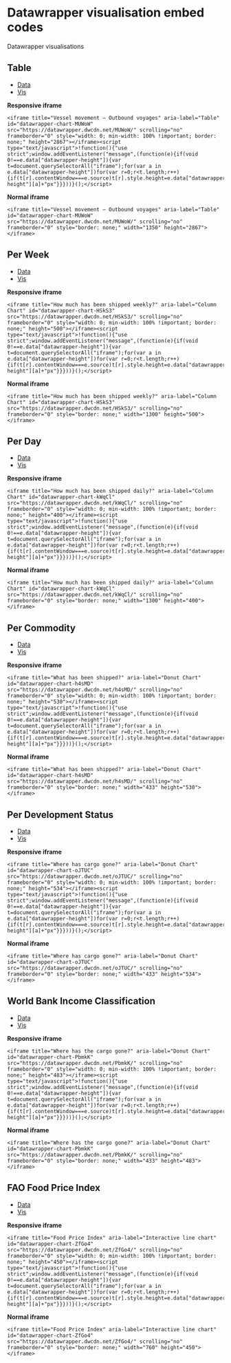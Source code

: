 # Datawrapper visualisation embed codes

Datawrapper visualisations

## Table

* [Data](https://docs.google.com/spreadsheets/d/e/2PACX-1vR83uOYV3GLbZzh877Tq-sH38LxewXlDikB9Q7BSBIhCdZOow1dmlmA8uDrp3uu6y1RCTDvPr8KL35E/pub?output=csv&gid=214450323)
* [Vis](https://datawrapper.dwcdn.net/MUWoW/)

**Responsive iframe**
```
<iframe title="Vessel movement – Outbound voyages" aria-label="Table" id="datawrapper-chart-MUWoW" src="https://datawrapper.dwcdn.net/MUWoW/" scrolling="no" frameborder="0" style="width: 0; min-width: 100% !important; border: none;" height="2867"></iframe><script type="text/javascript">!function(){"use strict";window.addEventListener("message",(function(e){if(void 0!==e.data["datawrapper-height"]){var t=document.querySelectorAll("iframe");for(var a in e.data["datawrapper-height"])for(var r=0;r<t.length;r++){if(t[r].contentWindow===e.source)t[r].style.height=e.data["datawrapper-height"][a]+"px"}}}))}();</script>
```

**Normal iframe**
```
<iframe title="Vessel movement – Outbound voyages" aria-label="Table" id="datawrapper-chart-MUWoW" src="https://datawrapper.dwcdn.net/MUWoW/" scrolling="no" frameborder="0" style="border: none;" width="1350" height="2867"></iframe>
```

## Per Week

* [Data](https://docs.google.com/spreadsheets/d/e/2PACX-1vR83uOYV3GLbZzh877Tq-sH38LxewXlDikB9Q7BSBIhCdZOow1dmlmA8uDrp3uu6y1RCTDvPr8KL35E/pub?output=csv&gid=1783277736)
* [Vis](https://datawrapper.dwcdn.net/HSkS3/)

**Responsive iframe**
```
<iframe title="How much has been shipped weekly?" aria-label="Column Chart" id="datawrapper-chart-HSkS3" src="https://datawrapper.dwcdn.net/HSkS3/" scrolling="no" frameborder="0" style="width: 0; min-width: 100% !important; border: none;" height="500"></iframe><script type="text/javascript">!function(){"use strict";window.addEventListener("message",(function(e){if(void 0!==e.data["datawrapper-height"]){var t=document.querySelectorAll("iframe");for(var a in e.data["datawrapper-height"])for(var r=0;r<t.length;r++){if(t[r].contentWindow===e.source)t[r].style.height=e.data["datawrapper-height"][a]+"px"}}}))}();</script>
```

**Normal iframe**
```
<iframe title="How much has been shipped weekly?" aria-label="Column Chart" id="datawrapper-chart-HSkS3" src="https://datawrapper.dwcdn.net/HSkS3/" scrolling="no" frameborder="0" style="border: none;" width="1300" height="500"></iframe>
```

## Per Day

* [Data](https://docs.google.com/spreadsheets/d/e/2PACX-1vR83uOYV3GLbZzh877Tq-sH38LxewXlDikB9Q7BSBIhCdZOow1dmlmA8uDrp3uu6y1RCTDvPr8KL35E/pub?output=csv&gid=1559247793)
* [Vis](https://datawrapper.dwcdn.net/kWqCl/)

**Responsive iframe**
```
<iframe title="How much has been shipped daily?" aria-label="Column Chart" id="datawrapper-chart-kWqCl" src="https://datawrapper.dwcdn.net/kWqCl/" scrolling="no" frameborder="0" style="width: 0; min-width: 100% !important; border: none;" height="400"></iframe><script type="text/javascript">!function(){"use strict";window.addEventListener("message",(function(e){if(void 0!==e.data["datawrapper-height"]){var t=document.querySelectorAll("iframe");for(var a in e.data["datawrapper-height"])for(var r=0;r<t.length;r++){if(t[r].contentWindow===e.source)t[r].style.height=e.data["datawrapper-height"][a]+"px"}}}))}();</script>
```

**Normal iframe**
```
<iframe title="How much has been shipped daily?" aria-label="Column Chart" id="datawrapper-chart-kWqCl" src="https://datawrapper.dwcdn.net/kWqCl/" scrolling="no" frameborder="0" style="border: none;" width="1300" height="400"></iframe>
```

## Per Commodity 

* [Data](https://docs.google.com/spreadsheets/d/e/2PACX-1vR83uOYV3GLbZzh877Tq-sH38LxewXlDikB9Q7BSBIhCdZOow1dmlmA8uDrp3uu6y1RCTDvPr8KL35E/pub?output=csv&gid=885317691)
* [Vis](https://datawrapper.dwcdn.net/h4sMD/)

**Responsive iframe**
```
<iframe title="What has been shipped?" aria-label="Donut Chart" id="datawrapper-chart-h4sMD" src="https://datawrapper.dwcdn.net/h4sMD/" scrolling="no" frameborder="0" style="width: 0; min-width: 100% !important; border: none;" height="530"></iframe><script type="text/javascript">!function(){"use strict";window.addEventListener("message",(function(e){if(void 0!==e.data["datawrapper-height"]){var t=document.querySelectorAll("iframe");for(var a in e.data["datawrapper-height"])for(var r=0;r<t.length;r++){if(t[r].contentWindow===e.source)t[r].style.height=e.data["datawrapper-height"][a]+"px"}}}))}();</script>
```

**Normal iframe**
```
<iframe title="What has been shipped?" aria-label="Donut Chart" id="datawrapper-chart-h4sMD" src="https://datawrapper.dwcdn.net/h4sMD/" scrolling="no" frameborder="0" style="border: none;" width="433" height="530"></iframe>
```

## Per Development Status 

* [Data](https://docs.google.com/spreadsheets/d/e/2PACX-1vR83uOYV3GLbZzh877Tq-sH38LxewXlDikB9Q7BSBIhCdZOow1dmlmA8uDrp3uu6y1RCTDvPr8KL35E/pub?output=csv&gid=6708272)
* [Vis](https://datawrapper.dwcdn.net/oJTUC/)

**Responsive iframe**
```
<iframe title="Where has cargo gone?" aria-label="Donut Chart" id="datawrapper-chart-oJTUC" src="https://datawrapper.dwcdn.net/oJTUC/" scrolling="no" frameborder="0" style="width: 0; min-width: 100% !important; border: none;" height="534"></iframe><script type="text/javascript">!function(){"use strict";window.addEventListener("message",(function(e){if(void 0!==e.data["datawrapper-height"]){var t=document.querySelectorAll("iframe");for(var a in e.data["datawrapper-height"])for(var r=0;r<t.length;r++){if(t[r].contentWindow===e.source)t[r].style.height=e.data["datawrapper-height"][a]+"px"}}}))}();</script>
```

**Normal iframe**
```
<iframe title="Where has cargo gone?" aria-label="Donut Chart" id="datawrapper-chart-oJTUC" src="https://datawrapper.dwcdn.net/oJTUC/" scrolling="no" frameborder="0" style="border: none;" width="433" height="534"></iframe>
```


## World Bank Income Classification

* [Data](https://docs.google.com/spreadsheets/d/e/2PACX-1vR83uOYV3GLbZzh877Tq-sH38LxewXlDikB9Q7BSBIhCdZOow1dmlmA8uDrp3uu6y1RCTDvPr8KL35E/pub?output=csv&gid=490192415)
* [Vis](https://datawrapper.dwcdn.net/PbmkK/)

**Responsive iframe**
```
<iframe title="Where has the cargo gone?" aria-label="Donut Chart" id="datawrapper-chart-PbmkK" src="https://datawrapper.dwcdn.net/PbmkK/" scrolling="no" frameborder="0" style="width: 0; min-width: 100% !important; border: none;" height="483"></iframe><script type="text/javascript">!function(){"use strict";window.addEventListener("message",(function(e){if(void 0!==e.data["datawrapper-height"]){var t=document.querySelectorAll("iframe");for(var a in e.data["datawrapper-height"])for(var r=0;r<t.length;r++){if(t[r].contentWindow===e.source)t[r].style.height=e.data["datawrapper-height"][a]+"px"}}}))}();</script>
```

**Normal iframe**
```
<iframe title="Where has the cargo gone?" aria-label="Donut Chart" id="datawrapper-chart-PbmkK" src="https://datawrapper.dwcdn.net/PbmkK/" scrolling="no" frameborder="0" style="border: none;" width="433" height="483"></iframe>
```


## FAO Food Price Index 

* [Data](https://storage.unctad.org/2022-ukraine_brief_3_dashboard/assets/data/fao_food_price_index.csv)
* [Vis](https://datawrapper.dwcdn.net/ZfGo4/)

**Responsive iframe**
```
<iframe title="Food Price Index" aria-label="Interactive line chart" id="datawrapper-chart-ZfGo4" src="https://datawrapper.dwcdn.net/ZfGo4/" scrolling="no" frameborder="0" style="width: 0; min-width: 100% !important; border: none;" height="450"></iframe><script type="text/javascript">!function(){"use strict";window.addEventListener("message",(function(e){if(void 0!==e.data["datawrapper-height"]){var t=document.querySelectorAll("iframe");for(var a in e.data["datawrapper-height"])for(var r=0;r<t.length;r++){if(t[r].contentWindow===e.source)t[r].style.height=e.data["datawrapper-height"][a]+"px"}}}))}();</script>
```

**Normal iframe**
```
<iframe title="Food Price Index" aria-label="Interactive line chart" id="datawrapper-chart-ZfGo4" src="https://datawrapper.dwcdn.net/ZfGo4/" scrolling="no" frameborder="0" style="border: none;" width="760" height="450"></iframe>
```

